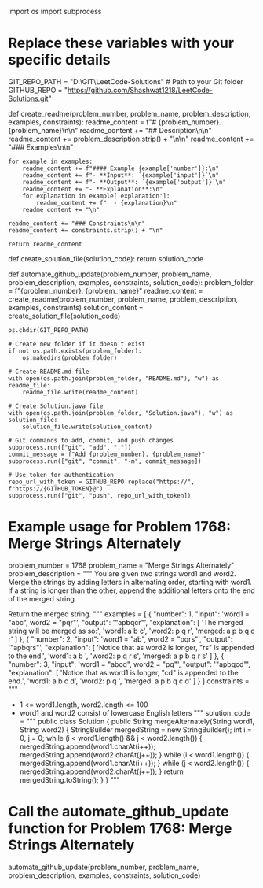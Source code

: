 import os
import subprocess

# Replace these variables with your specific details
GIT_REPO_PATH = "D:\GIT\LeetCode-Solutions"  # Path to your Git folder
GITHUB_REPO = "https://github.com/Shashwat1218/LeetCode-Solutions.git"

def create_readme(problem_number, problem_name, problem_description, examples, constraints):
    readme_content = f"# {problem_number}. {problem_name}\n\n"
    readme_content += "## Description\n\n"
    readme_content += problem_description.strip() + "\n\n"
    readme_content += "### Examples\n\n"
    
    for example in examples:
        readme_content += f"#### Example {example['number']}:\n"
        readme_content += f"- **Input**: `{example['input']}`\n"
        readme_content += f"- **Output**: `{example['output']}`\n"
        readme_content += "- **Explanation**:\n"
        for explanation in example['explanation']:
            readme_content += f"  - {explanation}\n"
        readme_content += "\n"
    
    readme_content += "### Constraints\n\n"
    readme_content += constraints.strip() + "\n"
    
    return readme_content

def create_solution_file(solution_code):
    return solution_code

def automate_github_update(problem_number, problem_name, problem_description, examples, constraints, solution_code):
    problem_folder = f"{problem_number}. {problem_name}"
    readme_content = create_readme(problem_number, problem_name, problem_description, examples, constraints)
    solution_content = create_solution_file(solution_code)
    
    os.chdir(GIT_REPO_PATH)
    
    # Create new folder if it doesn't exist
    if not os.path.exists(problem_folder):
        os.makedirs(problem_folder)
    
    # Create README.md file
    with open(os.path.join(problem_folder, "README.md"), "w") as readme_file:
        readme_file.write(readme_content)
    
    # Create Solution.java file
    with open(os.path.join(problem_folder, "Solution.java"), "w") as solution_file:
        solution_file.write(solution_content)
    
    # Git commands to add, commit, and push changes
    subprocess.run(["git", "add", "."])
    commit_message = f"Add {problem_number}. {problem_name}"
    subprocess.run(["git", "commit", "-m", commit_message])
    
    # Use token for authentication
    repo_url_with_token = GITHUB_REPO.replace("https://", f"https://{GITHUB_TOKEN}@")
    subprocess.run(["git", "push", repo_url_with_token])

# Example usage for Problem 1768: Merge Strings Alternately
problem_number = 1768
problem_name = "Merge Strings Alternately"
problem_description = """
You are given two strings word1 and word2. Merge the strings by adding letters in alternating order, starting with word1. If a string is longer than the other, append the additional letters onto the end of the merged string.

Return the merged string.
"""
examples = [
    {
        "number": 1,
        "input": 'word1 = "abc", word2 = "pqr"',
        "output": '"apbqcr"',
        "explanation": [
            'The merged string will be merged as so:',
            'word1:  a   b   c',
            'word2:    p   q   r',
            'merged: a p b q c r'
        ]
    },
    {
        "number": 2,
        "input": 'word1 = "ab", word2 = "pqrs"',
        "output": '"apbqrs"',
        "explanation": [
            'Notice that as word2 is longer, "rs" is appended to the end.',
            'word1:  a   b ',
            'word2:    p   q   r   s',
            'merged: a p b q   r   s'
        ]
    },
    {
        "number": 3,
        "input": 'word1 = "abcd", word2 = "pq"',
        "output": '"apbqcd"',
        "explanation": [
            'Notice that as word1 is longer, "cd" is appended to the end.',
            'word1:  a   b   c   d',
            'word2:    p   q ',
            'merged: a p b q c   d'
        ]
    }
]
constraints = """
- 1 <= word1.length, word2.length <= 100
- word1 and word2 consist of lowercase English letters
"""
solution_code = """
public class Solution {
    public String mergeAlternately(String word1, String word2) {
        StringBuilder mergedString = new StringBuilder();
        int i = 0, j = 0;
        while (i < word1.length() && j < word2.length()) {
            mergedString.append(word1.charAt(i++));
            mergedString.append(word2.charAt(j++));
        }
        while (i < word1.length()) {
            mergedString.append(word1.charAt(i++));
        }
        while (j < word2.length()) {
            mergedString.append(word2.charAt(j++));
        }
        return mergedString.toString();
    }
}
"""

# Call the automate_github_update function for Problem 1768: Merge Strings Alternately
automate_github_update(problem_number, problem_name, problem_description, examples, constraints, solution_code)
